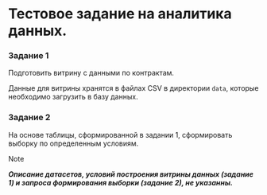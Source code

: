# Тестовое задание на аналитика данных.


### Задание 1

Подготовить витрину с данными по контрактам.

Данные для витрины хранятся в файлах CSV в директории `data`, которые необходимо загрузить в базу данных.



### Задание 2

На основе таблицы, сформированной в задании 1, сформировать выборку по определенным условиям.








> [!NOTE]
> ***Описание датасетов, условий построения витрины данных (задание 1) и запроса формирования выборки (задание 2), не указанны.***

